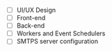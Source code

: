 - [ ] UI/UX Design
- [ ] Front-end
- [ ] Back-end
- [ ] Workers and Event Schedulers
- [ ] SMTPS server configuration